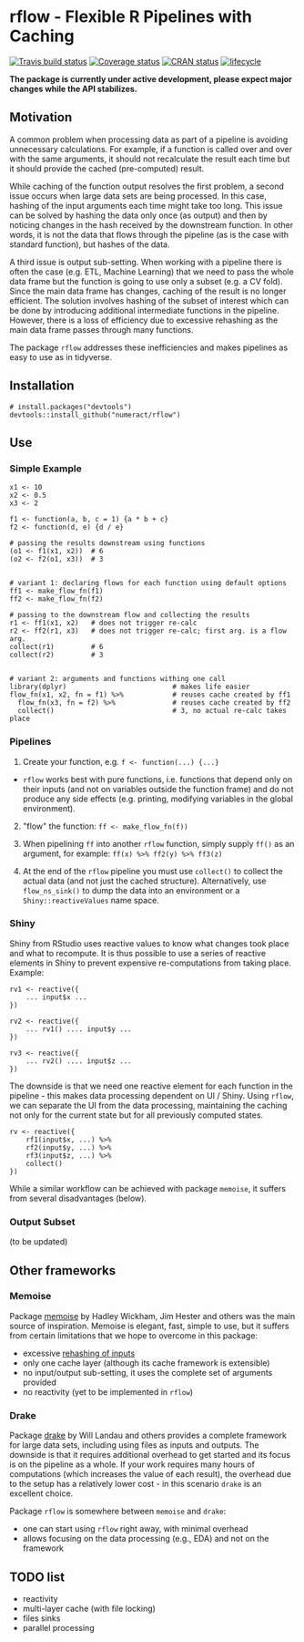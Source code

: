 # rflow - Flexible R Pipelines with Caching

[![Travis build status](https://travis-ci.org/numeract/rflow.svg?branch=master)](https://travis-ci.org/numeract/rflow)
[![Coverage status](https://codecov.io/gh/numeract/rflow/branch/master/graph/badge.svg)](https://codecov.io/github/numeract/rflow?branch=master)
[![CRAN status](https://www.r-pkg.org/badges/version/rflow)](https://cran.r-project.org/package=rflow)
[![lifecycle](https://img.shields.io/badge/lifecycle-maturing-blue.svg)](https://www.tidyverse.org/lifecycle/#maturing)
 
**The package is currently under active development, please expect major 
changes while the API stabilizes.**


## Motivation

A common problem when processing data as part of a pipeline is avoiding 
unnecessary calculations. For example, if a function is called over and
over with the same arguments, it should not recalculate the result each time
but it should provide the cached (pre-computed) result.

While caching of the function output resolves the first problem, a second
issue occurs when large data sets are being processed. In this case, hashing
of the input arguments each time might take too long. This issue can be solved
by hashing the data only once (as output) and then by noticing changes 
in the hash received by the downstream function. In other words, it is not 
the data that flows through the pipeline (as is the case with standard function),
but hashes of the data.

A third issue is output sub-setting. When working with a pipeline there is
often the case (e.g. ETL, Machine Learning) that we need to pass the whole
data frame but the function is going to use only a subset (e.g. a CV fold).
Since the main data frame has changes, caching of the result is no longer
efficient. The solution involves hashing of the subset of interest which
can be done by introducing additional intermediate functions in the pipeline.
However, there is a loss of efficiency due to excessive rehashing as the 
main data frame passes through many functions.

The package `rflow` addresses these inefficiencies and makes pipelines as easy
to use as in tidyverse.


## Installation

```
# install.packages("devtools")
devtools::install_github("numeract/rflow")
```


## Use


### Simple Example

```
x1 <- 10
x2 <- 0.5
x3 <- 2

f1 <- function(a, b, c = 1) {a * b + c}
f2 <- function(d, e) {d / e}

# passing the results downstream using functions
(o1 <- f1(x1, x2))  # 6
(o2 <- f2(o1, x3))  # 3


# variant 1: declaring flows for each function using default options
ff1 <- make_flow_fn(f1)
ff2 <- make_flow_fn(f2)

# passing to the downstream flow and collecting the results
r1 <- ff1(x1, x2)   # does not trigger re-calc
r2 <- ff2(r1, x3)   # does not trigger re-calc; first arg. is a flow arg.
collect(r1)         # 6
collect(r2)         # 3


# variant 2: arguments and functions withing one call
library(dplyr)                          # makes life easier 
flow_fn(x1, x2, fn = f1) %>%            # reuses cache created by ff1
  flow_fn(x3, fn = f2) %>%              # reuses cache created by ff2
  collect()                             # 3, no actual re-calc takes place
```


### Pipelines

1. Create your function, e.g. `f <- function(...) {...}`
- `rflow` works best with pure functions, i.e. functions
that depend only on their inputs (and not on variables outside the function 
frame) and do not produce any side effects (e.g. printing,  modifying variables 
in the global environment).

2. "flow" the function: `ff <- make_flow_fn(f))`

3. When pipelining `ff` into another `rflow` function, simply supply `ff()`
as an argument, for example: `ff(x) %>% ff2(y) %>% ff3(z)`

4. At the end of the `rflow` pipeline you must use `collect()` to collect
the actual data (and not just the cached structure). Alternatively,
use `flow_ns_sink()` to dump the data into an environment or a 
`Shiny::reactiveValues` name space.


### Shiny

Shiny from RStudio uses reactive values to know what changes took place and 
what to recompute. It is thus possible to use a series of reactive elements 
in Shiny to prevent expensive re-computations from taking place. Example:

```
rv1 <- reactive({ 
    ... input$x ... 
})

rv2 <- reactive({ 
    ... rv1() .... input$y ... 
})

rv3 <- reactive({ 
    ... rv2() .... input$z ... 
})
```

The downside is that we need one reactive element for each function in the 
pipeline - this makes data processing dependent on UI / Shiny. Using `rflow`, 
we can separate the UI from the data processing, maintaining the caching
not only for the current state but for all previously computed states.

```
rv <- reactive({ 
    rf1(input$x, ...) %>%
    rf2(input$y, ...) %>%
    rf3(input$z, ...) %>%
    collect()
})
```

While a similar workflow can be achieved with package `memoise`, it suffers from
several disadvantages (below).


### Output Subset 

(to be updated)


## Other frameworks


### Memoise

Package [memoise](https://github.com/r-lib/memoise) 
by Hadley Wickham, Jim Hester and others was the main source of inspiration.
Memoise is elegant, fast, simple to use, but it suffers from certain limitations 
that we hope to overcome in this package:

- excessive [rehashing of inputs](https://github.com/r-lib/memoise/issues/31)
- only one cache layer (although its cache framework is extensible)
- no input/output sub-setting, it uses the complete set of arguments provided
- no reactivity (yet to be implemented in `rflow`)


### Drake

Package [drake](https://github.com/ropensci/drake) by Will Landau and others 
provides a complete framework for large data sets, including using
files as inputs and outputs. The downside is that it requires additional 
overhead to get started and its focus is on the pipeline as a whole. If your
work requires many hours of computations (which increases the value of each 
result), the overhead due to the setup has a relatively lower cost - in this
scenario `drake` is an excellent choice.

Package `rflow` is somewhere between `memoise` and `drake`:

- one can start using `rflow` right away, with minimal overhead
- allows focusing on the data processing (e.g., EDA) and not on the framework


## TODO list

- reactivity 
- multi-layer cache (with file locking)
- files sinks
- parallel processing
